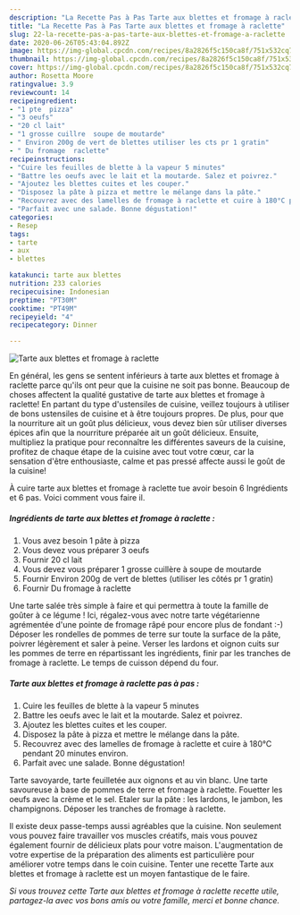 ```yaml
---
description: "La Recette Pas à Pas Tarte aux blettes et fromage à raclette"
title: "La Recette Pas à Pas Tarte aux blettes et fromage à raclette"
slug: 22-la-recette-pas-a-pas-tarte-aux-blettes-et-fromage-a-raclette
date: 2020-06-26T05:43:04.892Z
image: https://img-global.cpcdn.com/recipes/8a2826f5c150ca8f/751x532cq70/tarte-aux-blettes-et-fromage-a-raclette-photo-principale-de-la-recette.jpg
thumbnail: https://img-global.cpcdn.com/recipes/8a2826f5c150ca8f/751x532cq70/tarte-aux-blettes-et-fromage-a-raclette-photo-principale-de-la-recette.jpg
cover: https://img-global.cpcdn.com/recipes/8a2826f5c150ca8f/751x532cq70/tarte-aux-blettes-et-fromage-a-raclette-photo-principale-de-la-recette.jpg
author: Rosetta Moore
ratingvalue: 3.9
reviewcount: 14
recipeingredient:
- "1 pte  pizza"
- "3 oeufs"
- "20 cl lait"
- "1 grosse cuillre  soupe de moutarde"
- " Environ 200g de vert de blettes utiliser les cts pr 1 gratin"
- " Du fromage  raclette"
recipeinstructions:
- "Cuire les feuilles de blette à la vapeur 5 minutes"
- "Battre les oeufs avec le lait et la moutarde. Salez et poivrez."
- "Ajoutez les blettes cuites et les couper."
- "Disposez la pâte à pizza et mettre le mélange dans la pâte."
- "Recouvrez avec des lamelles de fromage à raclette et cuire à 180°C pendant 20 minutes environ."
- "Parfait avec une salade. Bonne dégustation!"
categories:
- Resep
tags:
- tarte
- aux
- blettes

katakunci: tarte aux blettes 
nutrition: 233 calories
recipecuisine: Indonesian
preptime: "PT30M"
cooktime: "PT49M"
recipeyield: "4"
recipecategory: Dinner

---
```



![Tarte aux blettes et fromage à raclette](https://img-global.cpcdn.com/recipes/8a2826f5c150ca8f/751x532cq70/tarte-aux-blettes-et-fromage-a-raclette-photo-principale-de-la-recette.jpg)

En général, les gens se sentent inférieurs à tarte aux blettes et fromage à raclette parce qu'ils ont peur que la cuisine ne soit pas bonne. Beaucoup de choses affectent la qualité gustative de tarte aux blettes et fromage à raclette! En partant du type d'ustensiles de cuisine, veillez toujours à utiliser de bons ustensiles de cuisine et à être toujours propres. De plus, pour que la nourriture ait un goût plus délicieux, vous devez bien sûr utiliser diverses épices afin que la nourriture préparée ait un goût délicieux. Ensuite, multipliez la pratique pour reconnaître les différentes saveurs de la cuisine, profitez de chaque étape de la cuisine avec tout votre cœur, car la sensation d'être enthousiaste, calme et pas pressé affecte aussi le goût de la cuisine!

<!--inarticleads1-->

À cuire tarte aux blettes et fromage à raclette tue avoir besoin 6 Ingrédients et 6 pas. Voici comment vous faire il.

##### Ingrédients de tarte aux blettes et fromage à raclette :

1. Vous avez besoin 1 pâte à pizza
1. Vous devez vous préparer 3 oeufs
1. Fournir 20 cl lait
1. Vous devez vous préparer 1 grosse cuillère à soupe de moutarde
1. Fournir  Environ 200g de vert de blettes (utiliser les côtés pr 1 gratin)
1. Fournir  Du fromage à raclette


Une tarte salée très simple à faire et qui permettra à toute la famille de goûter à ce légume ! Ici, régalez-vous avec notre tarte végétarienne agrémentée d&#39;une pointe de fromage râpé pour encore plus de fondant :-) Déposer les rondelles de pommes de terre sur toute la surface de la pâte, poivrer légèrement et saler à peine. Verser les lardons et oignon cuits sur les pommes de terre en répartissant les ingrédients, finir par les tranches de fromage à raclette. Le temps de cuisson dépend du four. 

<!--inarticleads2-->

##### Tarte aux blettes et fromage à raclette pas à pas :

1. Cuire les feuilles de blette à la vapeur 5 minutes
1. Battre les oeufs avec le lait et la moutarde. Salez et poivrez.
1. Ajoutez les blettes cuites et les couper.
1. Disposez la pâte à pizza et mettre le mélange dans la pâte.
1. Recouvrez avec des lamelles de fromage à raclette et cuire à 180°C pendant 20 minutes environ.
1. Parfait avec une salade. Bonne dégustation!


Tarte savoyarde, tarte feuilletée aux oignons et au vin blanc. Une tarte savoureuse à base de pommes de terre et fromage à raclette. Fouetter les oeufs avec la crème et le sel. Etaler sur la pâte : les lardons, le jambon, les champignons. Déposer les tranches de fromage à raclette. 

<!--inarticleads1-->

<p>
Il existe deux passe-temps aussi agréables que la cuisine. Non seulement vous pouvez faire travailler vos muscles créatifs, mais vous pouvez également fournir de délicieux plats pour votre maison. L'augmentation de votre expertise de la préparation des aliments est particulière pour améliorer votre temps dans le coin cuisine. Tenter une recette Tarte aux blettes et fromage à raclette est un moyen fantastique de le faire.
</p>

<p>
<i>Si vous trouvez cette Tarte aux blettes et fromage à raclette recette utile, partagez-la avec vos bons amis ou votre famille, merci et bonne chance.</i>
</p>
